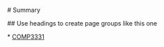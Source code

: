 \# Summary



\## Use headings to create page groups like this one



\* [COMP3331](Network/Network.md)    

